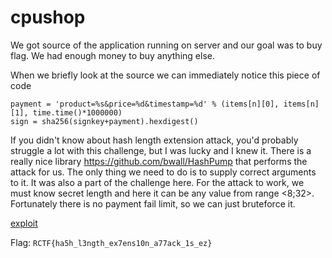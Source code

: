 # cpushop

We got source of the application running on server and our goal was to buy flag. We had enough money to buy anything else.

When we briefly look at the source we can immediately notice this piece of code
```
payment = 'product=%s&price=%d&timestamp=%d' % (items[n][0], items[n][1], time.time()*1000000)
sign = sha256(signkey+payment).hexdigest()
```
If you didn't know about hash length extension attack, you'd probably struggle a lot with this challenge, but I was lucky and I knew it.
There is a really nice library https://github.com/bwall/HashPump that performs the attack for us. The only thing we need to do is to supply correct arguments to it.
It was also a part of the challenge here. For the attack to work, we must know secret length and here it can be any value from range <8;32>.
Fortunately there is no payment fail limit, so we can just bruteforce it.

[exploit](exploit.py)

Flag: `RCTF{ha5h_l3ngth_ex7ens10n_a77ack_1s_ez}`